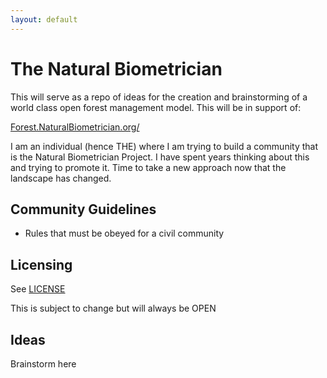 ```yaml
---
layout: default
---
```


# The Natural Biometrician

This will serve as a repo of ideas for the creation and brainstorming of a world class open forest management model.  This will be in support of:

[Forest.NaturalBiometrician.org/](https://forest.naturalbiometrician.org/)

I am an individual (hence THE) where I am trying to build a community that is the Natural Biometrician Project.  I have spent years thinking about this and trying to promote it.  Time to take a new approach now that the landscape has changed.

## Community Guidelines

- Rules that must be obeyed for a civil community

## Licensing

See [LICENSE](./LICENSE)

This is subject to change but will always be OPEN

## Ideas

Brainstorm here
